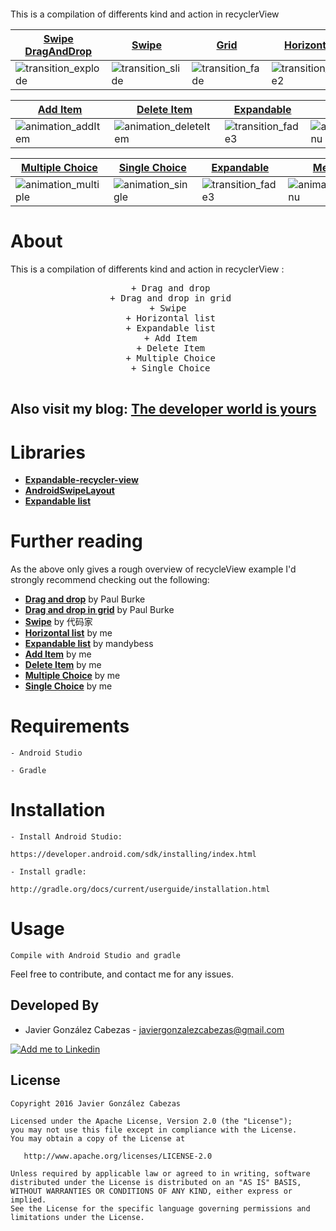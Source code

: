 <p align="center">
 <img https://github.com/CabezasGonzalezJavier/FullRecycleView/blob/master/title.png/>
</p>
This is a compilation of differents kind and action in recyclerView

[Swipe DragAndDrop][dragandswipe] | [Swipe][swipe] | [Grid][dragandswipe] | [Horizontal][horizontal]
--- | --- | --- | ---
![transition_explode] | ![transition_slide] | ![transition_fade] | ![transition_fade2]

[Add Item][add] | [Delete Item][delete] | [Expandable][expandable] | [Menu][menu]
--- | --- | --- | ---
![animation_addItem] | ![animation_deleteItem] | ![transition_fade3] | ![animation_menu]

[Multiple Choice][multiple] | [Single Choice][single] | [Expandable][expandable] | [Menu][menu]
--- | --- | --- | ---
![animation_multiple] | ![animation_single] | ![transition_fade3] | ![animation_menu]

# About
  This is a compilation of differents kind and action in recyclerView :
  <pre align="center" width="300px">
 + Drag and drop
 + Drag and drop in grid
 + Swipe 
 + Horizontal list
 + Expandable list
 + Add Item
 + Delete Item
 + Multiple Choice
 + Single Choice
  </pre>
  
  Also visit my blog: **[The developer world is yours](http://thedeveloperworldisyours.com)**
---------
# Libraries

 * **[Expandable-recycler-view](https://github.com/thoughtbot/expandable-recycler-view)**
 * **[AndroidSwipeLayout](https://github.com/daimajia/AndroidSwipeLayout)**
 * **[Expandable list](https://github.com/thoughtbot/expandable-recycler-view)** 
 
# Further reading

  As the above only gives a rough overview of recycleView example I'd strongly recommend checking out the following:
  * **[Drag and drop](https://medium.com/@ipaulpro/drag-and-swipe-with-recyclerview-b9456d2b1aaf#.984ilzuek)** by Paul Burke
  * **[Drag and drop in grid](https://medium.com/@ipaulpro/drag-and-swipe-with-recyclerview-6a6f0c422efd#.s4r12j9rk)** by Paul Burke
  * **[Swipe](https://github.com/daimajia/AndroidSwipeLayout)** by 代码家
  * **[Horizontal list](http://thedeveloperworldisyours.com/android/horizontal-listview-on-android/#sthash.iYuy7X5R.dpbs)** by me
  * **[Expandable list](https://github.com/thoughtbot/expandable-recycler-view)** by mandybess
  * **[Add Item](http://thedeveloperworldisyours.com)** by me
  * **[Delete Item](http://thedeveloperworldisyours.com)** by me
  * **[Multiple Choice](http://thedeveloperworldisyours.com/android/multiple-choice-recyclerview/#sthash.aD5rVYfB.dpbs)** by me
  * **[Single Choice](http://thedeveloperworldisyours.com)** by me
  
# Requirements

    - Android Studio

    - Gradle


# Installation

    - Install Android Studio:

    https://developer.android.com/sdk/installing/index.html

    - Install gradle:

    http://gradle.org/docs/current/userguide/installation.html

# Usage
    Compile with Android Studio and gradle


Feel free to contribute, and contact me for any issues.

Developed By
------------
* Javier González Cabezas - <javiergonzalezcabezas@gmail.com>

<a href="https://es.linkedin.com/in/javier-gonz%C3%A1lez-cabezas-8b4b2231">
  <img alt="Add me to Linkedin" src="https://github.com/JorgeCastilloPrz/EasyMVP/blob/master/art/linkedin.png" />
</a>

License
-------

    Copyright 2016 Javier González Cabezas

    Licensed under the Apache License, Version 2.0 (the "License");
    you may not use this file except in compliance with the License.
    You may obtain a copy of the License at

       http://www.apache.org/licenses/LICENSE-2.0

    Unless required by applicable law or agreed to in writing, software
    distributed under the License is distributed on an "AS IS" BASIS,
    WITHOUT WARRANTIES OR CONDITIONS OF ANY KIND, either express or implied.
    See the License for the specific language governing permissions and
    limitations under the License.

[dragandswipe]: https://github.com/CabezasGonzalezJavier/FullRecycleView/tree/master/app/src/main/java/com/thedeveloperworldisyours/fullrecycleview/dragandswipe
[swipe]: https://github.com/CabezasGonzalezJavier/FullRecycleView/tree/master/app/src/main/java/com/thedeveloperworldisyours/fullrecycleview/swipe
[horizontal]: https://github.com/CabezasGonzalezJavier/FullRecycleView/tree/master/app/src/main/java/com/thedeveloperworldisyours/fullrecycleview/horizontal
[add]: https://github.com/CabezasGonzalezJavier/FullRecycleView/tree/master/app/src/main/java/com/thedeveloperworldisyours/fullrecycleview/vertical
[delete]: https://github.com/CabezasGonzalezJavier/FullRecycleView/tree/master/app/src/main/java/com/thedeveloperworldisyours/fullrecycleview/vertical
[expandable]: https://github.com/CabezasGonzalezJavier/FullRecycleView/tree/master/app/src/main/java/com/thedeveloperworldisyours/fullrecycleview/expandable
[menu]: https://github.com/CabezasGonzalezJavier/FullRecycleView/blob/master/menu.gif
[multiple]: https://github.com/CabezasGonzalezJavier/FullRecycleView/tree/master/app/src/main/java/com/thedeveloperworldisyours/fullrecycleview/multiple
[single]: https://github.com/CabezasGonzalezJavier/FullRecycleView/tree/master/app/src/main/java/com/thedeveloperworldisyours/fullrecycleview/single

[transition_explode]: https://github.com/CabezasGonzalezJavier/FullRecycleView/blob/master/DragAndDrop.gif
[transition_slide]: https://github.com/CabezasGonzalezJavier/FullRecycleView/blob/master/Swipe.gif
[transition_fade]: https://github.com/CabezasGonzalezJavier/FullRecycleView/blob/master/Grid.gif
[transition_fade2]: https://github.com/CabezasGonzalezJavier/FullRecycleView/blob/master/Horizontal.gif
[transition_fade3]: https://github.com/CabezasGonzalezJavier/FullRecycleView/blob/master/expandable.gif
[animation_addItem]: https://github.com/CabezasGonzalezJavier/FullRecycleView/blob/master/addItem.gif
[animation_deleteItem]: https://github.com/CabezasGonzalezJavier/FullRecycleView/blob/master/deleteItem.gif
[animation_menu]: https://github.com/CabezasGonzalezJavier/FullRecycleView/blob/master/menu.gif
[animation_multiple]: https://github.com/CabezasGonzalezJavier/FullRecycleView/blob/master/multipleChoice.gif
[animation_single]: https://github.com/CabezasGonzalezJavier/FullRecycleView/blob/master/singleChoice.gif
